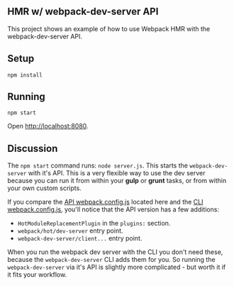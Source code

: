 HMR w/ webpack-dev-server API
---
This project shows an example of how to use Webpack HMR with the webpack-dev-server API.


Setup
---

    npm install


Running
---

    npm start

Open [http://localhost:8080](http://localhost:8080).

Discussion
---
The `npm start` command runs: `node server.js`. This starts the `webpack-dev-server` with it's API. This is a very flexible way to use the dev server because you can run it from within your **gulp** or **grunt** tasks, or from within your own custom scripts.

If you compare the [API webpack.config.js](webpack.config.js) located here and the [CLI webpack.config.js](../server-cli/webpack.config.js), you'll notice that the API version has a few additions:

* `HotModuleReplacementPlugin` in the `plugins:` section.
* `webpack/hot/dev-server` entry point.
* `webpack-dev-server/client...` entry point.

When you run the webpack dev server with the CLI you don't need these, because the `webpack-dev-server` CLI adds them for you. So running the `webpack-dev-server` via it's API is slightly more complicated - but worth it if it fits your workflow.
